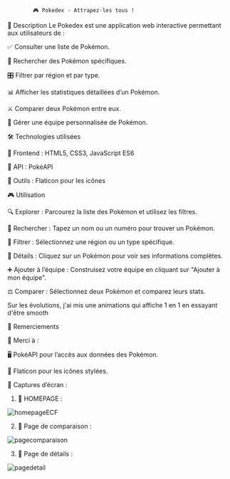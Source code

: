             🎮 Pokedex - Attrapez-les tous !

   📜 Description
Le Pokedex est une application web interactive permettant aux utilisateurs de :

✅ Consulter une liste de Pokémon.

🔎 Rechercher des Pokémon spécifiques.

🎛️ Filtrer par région et par type.

📊 Afficher les statistiques détaillées d’un Pokémon.

⚔️ Comparer deux Pokémon entre eux.

👥 Gérer une équipe personnalisée de Pokémon.



🛠️ Technologies utilisées

🔹 Frontend : HTML5, CSS3, JavaScript ES6

🔹 API : PokéAPI

🔹 Outils : Flaticon pour les icônes



🎮 Utilisation

🔍 Explorer : Parcourez la liste des Pokémon et utilisez les filtres.

📝 Rechercher : Tapez un nom ou un numéro pour trouver un Pokémon.

🔄 Filtrer : Sélectionnez une région ou un type spécifique.

👀 Détails : Cliquez sur un Pokémon pour voir ses informations complètes.

➕ Ajouter à l’équipe : Construisez votre équipe en cliquant sur "Ajouter à mon équipe".

⚖️ Comparer : Sélectionnez deux Pokémon et comparez leurs stats.

Sur les évolutions, j'ai mis une animations qui affiche 1 en 1 en essayant d'être smooth


💖 Remerciements

🙏 Merci à :

🖥️ PokéAPI pour l’accès aux données des Pokémon.

🎨 Flaticon pour les icônes stylées.



 📸 Captures d’écran : 

 1. 📌 HOMEPAGE : 
 
 ![homepageECF](https://github.com/user-attachments/assets/9d0a454c-b574-421a-85aa-a11be09e294b)

 2. 📌 Page de comparaison :

![pagecomparaison](https://github.com/user-attachments/assets/da265ba5-812f-4777-8354-c51a6e9e2349)


3. 📌 Page de détails :


![pagedetail](https://github.com/user-attachments/assets/6b72f674-ac7d-4798-bce5-f596a73308f8)



